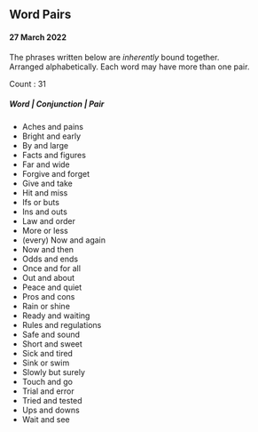 ## Word Pairs  
#### 27 March 2022
The phrases written below are *inherently* bound together. <br>
Arranged alphabetically. Each word may have more than one pair. <br>

Count : 31

##### Word | Conjunction | Pair
- Aches and pains <br>
- Bright and early <br>
- By and large <br>
- Facts and figures <br>
- Far and wide <br>
- Forgive and forget <br>
- Give and take <br>
- Hit and miss <br>
- Ifs or buts <br>
- Ins and outs <br>
- Law and order <br>
- More or less <br>
- (every) Now and again <br>
- Now and then <br>
- Odds and ends <br>
- Once and for all <br>
- Out and about <br>
- Peace and quiet <br>
- Pros and cons <br>
- Rain or shine <br>
- Ready and waiting <br>
- Rules and regulations <br>
- Safe and sound <br>
- Short and sweet <br>
- Sick and tired <br>
- Sink or swim <br>
- Slowly but surely <br>
- Touch and go <br>
- Trial and error <br>
- Tried and tested <br>
- Ups and downs <br>
- Wait and see <br>
